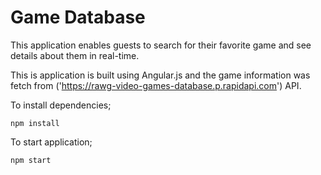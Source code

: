 # Game Database
This application enables guests to search for their favorite game and see details about them in real-time.

This is application is built using Angular.js and the game information was fetch from ('https://rawg-video-games-database.p.rapidapi.com') API.

To install dependencies;
```
npm install
```
To start application;
```
npm start
```
